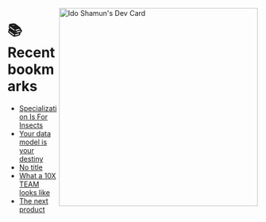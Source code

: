 <a href="https://app.daily.dev/idoshamun"><img src="https://api.daily.dev/devcards/v2/28849d86070e4c099c877ab6837c61f0.png?type=default&r=auy" align="right" width="400" alt="Ido Shamun's Dev Card"/></a>

# 📚 Recent bookmarks
<!-- BOOKMARKS:START -->
- [Specialization Is For Insects](https://app.daily.dev/posts/mSXkxpcGr?utm_source=rss&utm_medium=bookmarks&utm_campaign=28849d86070e4c099c877ab6837c61f0)
- [Your data model is your destiny](https://app.daily.dev/posts/XOIRYrfur?utm_source=rss&utm_medium=bookmarks&utm_campaign=28849d86070e4c099c877ab6837c61f0)
- [No title](https://app.daily.dev/posts/u1j9nGAUS?utm_source=rss&utm_medium=bookmarks&utm_campaign=28849d86070e4c099c877ab6837c61f0)
- [What a 10X TEAM looks like](https://app.daily.dev/posts/mZfddRCkb?utm_source=rss&utm_medium=bookmarks&utm_campaign=28849d86070e4c099c877ab6837c61f0)
- [The next product](https://app.daily.dev/posts/gQu8Dg2Bp?utm_source=rss&utm_medium=bookmarks&utm_campaign=28849d86070e4c099c877ab6837c61f0)
<!-- BOOKMARKS:END -->

